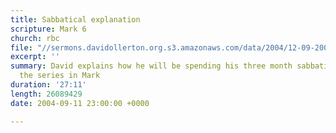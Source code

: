 ```yaml
---
title: Sabbatical explanation
scripture: Mark 6
church: rbc
file: "//sermons.davidollerton.org.s3.amazonaws.com/data/2004/12-09-2004.mp3"
excerpt: ''
summary: David explains how he will be spending his three month sabbatical and continues
  the series in Mark
duration: '27:11'
length: 26089429
date: 2004-09-11 23:00:00 +0000

---
```

